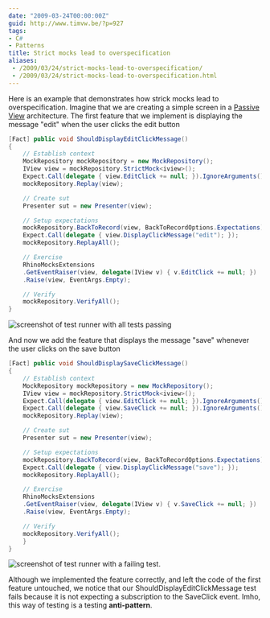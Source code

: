 ```yaml
---
date: "2009-03-24T00:00:00Z"
guid: http://www.timvw.be/?p=927
tags:
- C#
- Patterns
title: Strict mocks lead to overspecification
aliases:
 - /2009/03/24/strict-mocks-lead-to-overspecification/
 - /2009/03/24/strict-mocks-lead-to-overspecification.html
---
```

Here is an example that demonstrates how strick mocks lead to overspecification. Imagine that we are creating a simple screen in a [Passive View](http://martinfowler.com/eaaDev/PassiveScreen.html) architecture. The first feature that we implement is displaying the message "edit" when the user clicks the edit button

```csharp
[Fact] public void ShouldDisplayEditClickMessage()
{
	// Establish context
	MockRepository mockRepository = new MockRepository();
	IView view = mockRepository.StrictMock<iview>();
	Expect.Call(delegate { view.EditClick += null; }).IgnoreArguments();
	mockRepository.Replay(view);

	// Create sut
	Presenter sut = new Presenter(view);

	// Setup expectations
	mockRepository.BackToRecord(view, BackToRecordOptions.Expectations);
	Expect.Call(delegate { view.DisplayClickMessage("edit"); });
	mockRepository.ReplayAll();

	// Exercise
	RhinoMocksExtensions
	.GetEventRaiser(view, delegate(IView v) { v.EditClick += null; })
	.Raise(view, EventArgs.Empty);

	// Verify
	mockRepository.VerifyAll();
}
```



![screenshot of test runner with all tests passing](http://www.timvw.be/wp-content/images/overspecification-01.PNG)

And now we add the feature that displays the message "save" whenever the user clicks on the save button

```csharp
[Fact] public void ShouldDisplaySaveClickMessage()
{
	// Establish context
	MockRepository mockRepository = new MockRepository();
	IView view = mockRepository.StrictMock<iview>();
	Expect.Call(delegate { view.EditClick += null; }).IgnoreArguments();
	Expect.Call(delegate { view.SaveClick += null; }).IgnoreArguments();
	mockRepository.Replay(view);

	// Create sut
	Presenter sut = new Presenter(view);

	// Setup expectations
	mockRepository.BackToRecord(view, BackToRecordOptions.Expectations);
	Expect.Call(delegate { view.DisplayClickMessage("save"); });
	mockRepository.ReplayAll();

	// Exercise
	RhinoMocksExtensions
	.GetEventRaiser(view, delegate(IView v) { v.SaveClick += null; })
	.Raise(view, EventArgs.Empty);

	// Verify
	mockRepository.VerifyAll();
	}
}
```

![screenshot of test runner with a failing test.](http://www.timvw.be/wp-content/images/overspecification-02.PNG)

Although we implemented the feature correctly, and left the code of the first feature untouched, we notice that our ShouldDisplayEditClickMessage test fails because it is not expecting a subscription to the SaveClick event. Imho, this way of testing is a testing **anti-pattern**.
